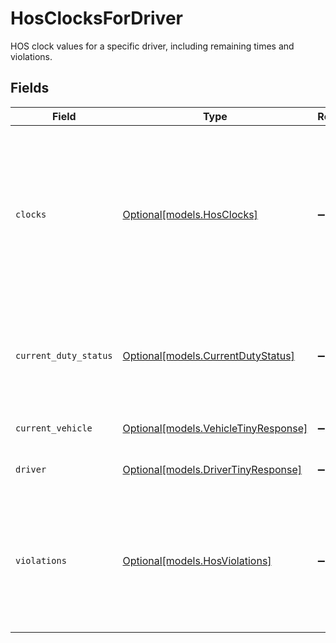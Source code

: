 # HosClocksForDriver

HOS clock values for a specific driver, including remaining times and violations.


## Fields

| Field                                                                                                                                                                                           | Type                                                                                                                                                                                            | Required                                                                                                                                                                                        | Description                                                                                                                                                                                     |
| ----------------------------------------------------------------------------------------------------------------------------------------------------------------------------------------------- | ----------------------------------------------------------------------------------------------------------------------------------------------------------------------------------------------- | ----------------------------------------------------------------------------------------------------------------------------------------------------------------------------------------------- | ----------------------------------------------------------------------------------------------------------------------------------------------------------------------------------------------- |
| `clocks`                                                                                                                                                                                        | [Optional[models.HosClocks]](../models/hosclocks.md)                                                                                                                                            | :heavy_minus_sign:                                                                                                                                                                              | Remaining durations and start times (where applicable) for various HOS rules. See [this page](https://www.samsara.com/fleet/eld-compliance/hours-of-service) for more information on HOS rules. |
| `current_duty_status`                                                                                                                                                                           | [Optional[models.CurrentDutyStatus]](../models/currentdutystatus.md)                                                                                                                            | :heavy_minus_sign:                                                                                                                                                                              | The current HOS status type and time the driver started being in this status.                                                                                                                   |
| `current_vehicle`                                                                                                                                                                               | [Optional[models.VehicleTinyResponse]](../models/vehicletinyresponse.md)                                                                                                                        | :heavy_minus_sign:                                                                                                                                                                              | A minified vehicle object.                                                                                                                                                                      |
| `driver`                                                                                                                                                                                        | [Optional[models.DriverTinyResponse]](../models/drivertinyresponse.md)                                                                                                                          | :heavy_minus_sign:                                                                                                                                                                              | A minified driver object.                                                                                                                                                                       |
| `violations`                                                                                                                                                                                    | [Optional[models.HosViolations]](../models/hosviolations.md)                                                                                                                                    | :heavy_minus_sign:                                                                                                                                                                              | Durations the driver has been in violation of HOS rules. See [this page](https://www.samsara.com/fleet/eld-compliance/hours-of-service) for more information on HOS rules.                      |